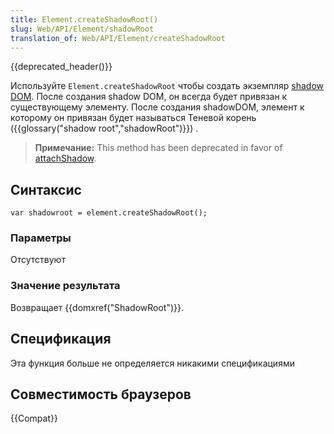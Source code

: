 ```yaml
---
title: Element.createShadowRoot()
slug: Web/API/Element/shadowRoot
translation_of: Web/API/Element/createShadowRoot
---
```


{{deprecated_header()}}

Используйте `Element.createShadowRoot` чтобы создать экземпляр [shadow DOM](/ru/docs/Web/Web_Components/Using_shadow_DOM). После создания shadow DOM, он всегда будет привязан к существующему элементу. После создания shadowDOM, элемент к которому он привязан будет называться Теневой корень ({{glossary("shadow root","shadowRoot")}}) .

> **Примечание:** This method has been deprecated in favor of [attachShadow](/ru/docs/Web/API/Element/attachShadow).

## Синтаксис

```
var shadowroot = element.createShadowRoot();
```

### Параметры

Отсутствуют

### Значение результата

Возвращает {{domxref("ShadowRoot")}}.

## Спецификация

Эта функция больше не определяется никакими спецификациями

## Совместимость браузеров

{{Compat}}
